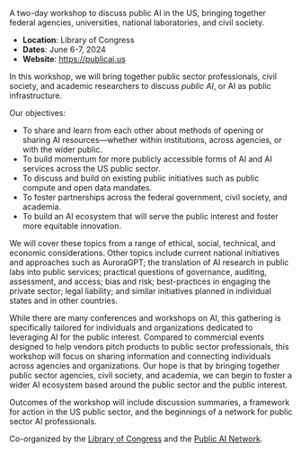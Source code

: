 A two-day workshop to discuss public AI in the US, bringing together federal agencies, universities, national laboratories, and civil society.

- **Location**: Library of Congress
- **Dates**: June 6-7, 2024
- **Website**: https://publicai.us

In this workshop, we will bring together public sector professionals, civil society, and academic researchers to discuss _public AI_, or AI as public infrastructure.

Our objectives: 
- To share and learn from each other about methods of opening or sharing AI resources—whether within institutions, across agencies, or with the wider public.
- To build momentum for more publicly accessible forms of AI and AI services across the US public sector.
- To discuss and build on existing public initiatives such as public compute and open data mandates.
- To foster partnerships across the federal government, civil society, and academia.
- To build an AI ecosystem that will serve the public interest and foster more equitable innovation.

We will cover these topics from a range of ethical, social, technical, and economic considerations. Other topics include current national initiatives and approaches such as AuroraGPT; the translation of AI research in public labs into public services; practical questions of governance, auditing, assessment, and access; bias and risk; best-practices in engaging the private sector; legal liability; and similar initiatives planned in individual states and in other countries.

While there are many conferences and workshops on AI, this gathering is specifically tailored for individuals and organizations dedicated to leveraging AI for the public interest. Compared to commercial events designed to help vendors pitch products to public sector professionals, this workshop will focus on sharing information and connecting individuals across agencies and organizations. Our hope is that by bringing together public sector agencies, civil society, and academia, we can begin to foster a wider AI ecosystem based around the public sector and the public interest.

Outcomes of the workshop will include discussion summaries, a framework for action in the US public sector, and the beginnings of a network for public sector AI professionals.

Co-organized by the [Library of Congress](loc.gov) and the [Public AI Network](https://publicai.network).
